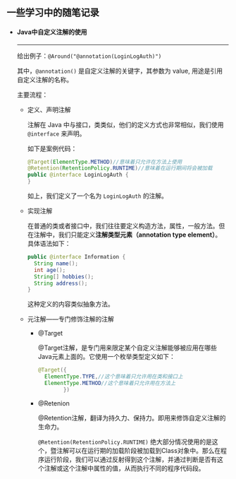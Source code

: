 ## 一些学习中的随笔记录



+ ####   Java中自定义注解的使用

  ---

  给出例子：`@Around("@annotation(LoginLogAuth)")`

  其中，`@annotation()` 是自定义注解的关键字，其参数为 value, 用途是引用自定义注解的名称。

  主要流程：

  + 定义、声明注解

    注解在 Java 中与接口，类类似，他们的定义方式也非常相似，我们使用`@interface` 来声明。

    如下是案例代码：

    ```java
    @Target(ElementType.METHOD)//意味着只允许在方法上使用
    @Retention(RetentionPolicy.RUNTIME)//意味着在运行期间将会被加载
    public @interface LoginLogAuth {
    }
    ```

    如上，我们定义了一个名为 `LoginLogAuth` 的注解。

  + 实现注解

    在普通的类或者接口中，我们往往要定义构造方法，属性，一般方法。但在注解中，我们只能定义**注解类型元素（annotation type element）**。 具体语法如下：

    ```java
    public @interface Information { 
      String name();
      int age(); 
      String[] hobbies(); 
      String address();
    }
    ```

    这种定义的内容类似抽象方法。

  + 元注解——专门修饰注解的注解

    + @Target

      @Target注解，是专门用来限定某个自定义注解能够被应用在哪些Java元素上面的。它使用一个枚举类型定义如下： 

      ```java
      @Target({
        ElementType.TYPE,//这个意味着只允许用在类和接口上
        ElementType.METHOD//这个意味着只允许用在方法上
              })
      ```

    + @Retenion

      @Retention注解，翻译为持久力、保持力。即用来修饰自定义注解的生命力。

      `@Retention(RetentionPolicy.RUNTIME)` 绝大部分情况使用的是这个，暨注解可以在运行期的加载阶段被加载到Class对象中。那么在程序运行阶段，我们可以通过反射得到这个注解，并通过判断是否有这个注解或这个注解中属性的值，从而执行不同的程序代码段。

      
